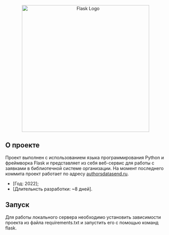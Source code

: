 <p align="center"><a href="https://flask.palletsprojects.com/en/2.3.x/" target="_blank"><img src="https://upload.wikimedia.org/wikipedia/commons/thumb/3/3c/Flask_logo.svg/1280px-Flask_logo.svg.png" width="400" alt="Flask Logo"></a></p>

## О проекте

Проект выполнен с использованием языка программирования Python и фреймворка Flask и представляет из себя веб-сервис для работы с заявками в библиотечной системе организации. На момент последнего коммита проект работает по адресу [authorsdatasend.ru](https://authorsdatasend.ru/).

- [Год: 2022];
- [Длительнсть разработки: ~8 дней].

## Запуск

Для работы локального сервера необходимо установить зависимости проекта из файла requirements.txt и запустить его с помощью команд flask. 
